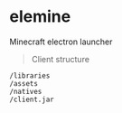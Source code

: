 # elemine

Minecraft electron launcher

> Client structure
```
/libraries
/assets
/natives
/client.jar
```
